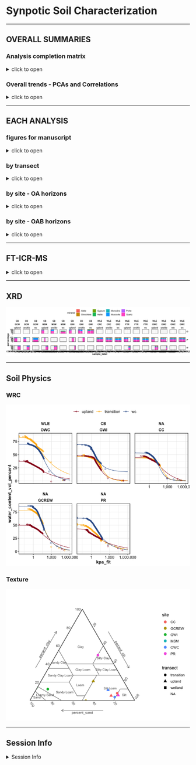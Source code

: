 Synpotic Soil Characterization
================

------------------------------------------------------------------------

## OVERALL SUMMARIES

### Analysis completion matrix

<details>
<summary>
click to open
</summary>

Number of reps available per analysis. Most were 8-9 reps, but some
(e.g. WLE B-horizons) had fewer reps.

| region | site | transect   | horizon | DIN | Ferrozine | GWC | ICP | LOI | Mehlich3 | NPOC |  PH | TCTNTS | DIC |  IC |
|:-------|:-----|:-----------|:--------|----:|----------:|----:|----:|----:|---------:|-----:|----:|-------:|----:|----:|
| WLE    | CRC  | upland     | A       |   9 |         9 |   9 |   9 |   9 |        9 |    9 |   9 |      9 |   9 |   9 |
| WLE    | CRC  | transition | A       |   9 |         9 |   9 |   9 |   9 |        9 |    9 |   9 |      9 |   9 |   9 |
| WLE    | CRC  | wetland    | A       |   9 |         8 |   9 |   9 |   9 |        9 |    9 |   9 |      9 |   9 |   9 |
| WLE    | PTR  | upland     | A       |   9 |         9 |   9 |   9 |   9 |        6 |    9 |   9 |      9 |   9 |   9 |
| WLE    | PTR  | transition | A       |   9 |         9 |   9 |   9 |   9 |        9 |    9 |   9 |      9 |   9 |   9 |
| WLE    | PTR  | wetland    | A       |  15 |        15 |  15 |  15 |  15 |       15 |   15 |  15 |     15 |  15 |  15 |
| WLE    | OWC  | upland     | A       |   9 |         9 |   9 |   9 |   9 |        9 |    9 |   9 |      9 |   8 |   9 |
| WLE    | OWC  | transition | A       |   9 |         9 |   9 |   9 |   9 |        9 |    9 |   9 |      8 |   9 |   9 |
| WLE    | OWC  | wte        | A       |   9 |         9 |   9 |   9 |   9 |        9 |    9 |   9 |      9 |   9 |   9 |
| WLE    | OWC  | wetland    | A       |   8 |        NA |   8 |   8 |  NA |        8 |    8 |   8 |      8 |   8 |   8 |
| CB     | GCW  | upland     | A       |   8 |         8 |   8 |   8 |   8 |        8 |    8 |   8 |      8 |  NA |  NA |
| CB     | GCW  | transition | A       |   8 |         8 |   8 |   8 |   8 |        8 |    8 |   8 |      8 |  NA |  NA |
| CB     | GCW  | wetland    | A       |   8 |         6 |   8 |   7 |   8 |        8 |    8 |   8 |      7 |  NA |  NA |
| CB     | MSM  | upland     | O       |   8 |         7 |   8 |   8 |   8 |        7 |    8 |   8 |      8 |   8 |   8 |
| CB     | MSM  | transition | O       |   8 |         8 |   8 |   8 |   8 |        8 |    8 |   8 |      7 |   8 |   8 |
| CB     | MSM  | wetland    | O       |   9 |         9 |   9 |   9 |   9 |        9 |    9 |   9 |      9 |   9 |   9 |
| CB     | GWI  | upland     | O       |   8 |         8 |   9 |   8 |   8 |        8 |    8 |   8 |      8 |   8 |   8 |
| CB     | GWI  | transition | O       |   8 |         7 |   8 |   8 |   8 |        8 |    8 |   8 |      5 |   8 |   8 |
| CB     | GWI  | wetland    | O       |   8 |         8 |   8 |   8 |   8 |        8 |    8 |   8 |      8 |   8 |   8 |

</details>

### Overall trends - PCAs and Correlations

<details>
<summary>
click to open
</summary>

**PCAs**

![](characterization_report_files/figure-gfm/overall-pca-1.png)<!-- -->

![](characterization_report_files/figure-gfm/overall-pca-regions-1.png)<!-- -->

**CORRELATIONS**

![](characterization_report_files/figure-gfm/correlations-all-1.png)<!-- -->

![](characterization_report_files/figure-gfm/correlations-regions-1.png)<!-- -->

</details>

------------------------------------------------------------------------

## EACH ANALYSIS

### figures for manuscript

<details>
<summary>
click to open
</summary>

![](characterization_report_files/figure-gfm/ms_mehlich-1.png)<!-- -->

![](characterization_report_files/figure-gfm/ms_wle_icp-1.png)<!-- -->

![](characterization_report_files/figure-gfm/ms_cb_icp-1.png)<!-- -->

![](characterization_report_files/figure-gfm/ms_wle_anions-1.png)<!-- -->

![](characterization_report_files/figure-gfm/ms_cb_anions-1.png)<!-- -->

![](characterization_report_files/figure-gfm/ms_cb_fe-1.png)<!-- -->

![](characterization_report_files/figure-gfm/ms_cb_cond-1.png)<!-- -->

</details>

### by transect

<details>
<summary>
click to open
</summary>

    ## $gg_gwc

![](characterization_report_files/figure-gfm/by_transect-1.png)<!-- -->

    ## 
    ## $gg_ph

![](characterization_report_files/figure-gfm/by_transect-2.png)<!-- -->

    ## 
    ## $gg_sp_conduc

![](characterization_report_files/figure-gfm/by_transect-3.png)<!-- -->

    ## 
    ## $gg_tc

![](characterization_report_files/figure-gfm/by_transect-4.png)<!-- -->

    ## 
    ## $gg_tn

![](characterization_report_files/figure-gfm/by_transect-5.png)<!-- -->

    ## 
    ## $gg_cn

![](characterization_report_files/figure-gfm/by_transect-6.png)<!-- -->

    ## 
    ## $gg_ts

![](characterization_report_files/figure-gfm/by_transect-7.png)<!-- -->

    ## 
    ## $gg_loi

![](characterization_report_files/figure-gfm/by_transect-8.png)<!-- -->

    ## 
    ## $gg_weoc

![](characterization_report_files/figure-gfm/by_transect-9.png)<!-- -->

    ## 
    ## $gg_din_nh4n

![](characterization_report_files/figure-gfm/by_transect-10.png)<!-- -->

    ## 
    ## $gg_din_no3n

![](characterization_report_files/figure-gfm/by_transect-11.png)<!-- -->

    ## 
    ## $gg_icp_ca

![](characterization_report_files/figure-gfm/by_transect-12.png)<!-- -->

    ## 
    ## $gg_icp_mg

![](characterization_report_files/figure-gfm/by_transect-13.png)<!-- -->

    ## 
    ## $gg_icp_na

![](characterization_report_files/figure-gfm/by_transect-14.png)<!-- -->

    ## 
    ## $gg_icp_k

![](characterization_report_files/figure-gfm/by_transect-15.png)<!-- -->

    ## 
    ## $gg_icp_al

![](characterization_report_files/figure-gfm/by_transect-16.png)<!-- -->

    ## 
    ## $gg_icp_cec

![](characterization_report_files/figure-gfm/by_transect-17.png)<!-- -->

    ## 
    ## $gg_p_mehlich

![](characterization_report_files/figure-gfm/by_transect-18.png)<!-- -->

    ## 
    ## $gg_ferr_fetotal

![](characterization_report_files/figure-gfm/by_transect-19.png)<!-- -->

    ## 
    ## $gg_ions_ca

![](characterization_report_files/figure-gfm/by_transect-20.png)<!-- -->

    ## 
    ## $gg_ions_na

![](characterization_report_files/figure-gfm/by_transect-21.png)<!-- -->

    ## 
    ## $gg_ions_mg

![](characterization_report_files/figure-gfm/by_transect-22.png)<!-- -->

    ## 
    ## $gg_ions_k

![](characterization_report_files/figure-gfm/by_transect-23.png)<!-- -->

    ## 
    ## $gg_ions_cl

![](characterization_report_files/figure-gfm/by_transect-24.png)<!-- -->

    ## 
    ## $gg_ions_so4

![](characterization_report_files/figure-gfm/by_transect-25.png)<!-- -->

    ## 
    ## $gg_ions_no3

![](characterization_report_files/figure-gfm/by_transect-26.png)<!-- -->

    ## 
    ## $gg_ions_po4

![](characterization_report_files/figure-gfm/by_transect-27.png)<!-- -->

</details>

### by site - OA horizons

<details>
<summary>
click to open
</summary>

    ## $gg_gwc

![](characterization_report_files/figure-gfm/by_site_oa-1.png)<!-- -->

    ## 
    ## $gg_ph

![](characterization_report_files/figure-gfm/by_site_oa-2.png)<!-- -->

    ## 
    ## $gg_sp_conduc

![](characterization_report_files/figure-gfm/by_site_oa-3.png)<!-- -->

    ## 
    ## $gg_tc

![](characterization_report_files/figure-gfm/by_site_oa-4.png)<!-- -->

    ## 
    ## $gg_tn

![](characterization_report_files/figure-gfm/by_site_oa-5.png)<!-- -->

    ## 
    ## $gg_ts

![](characterization_report_files/figure-gfm/by_site_oa-6.png)<!-- -->

    ## 
    ## $gg_loi

![](characterization_report_files/figure-gfm/by_site_oa-7.png)<!-- -->

    ## 
    ## $gg_weoc

![](characterization_report_files/figure-gfm/by_site_oa-8.png)<!-- -->

    ## 
    ## $gg_din_nh4n

![](characterization_report_files/figure-gfm/by_site_oa-9.png)<!-- -->

    ## 
    ## $gg_din_no3n

![](characterization_report_files/figure-gfm/by_site_oa-10.png)<!-- -->

    ## 
    ## $gg_icp_ca

![](characterization_report_files/figure-gfm/by_site_oa-11.png)<!-- -->

    ## 
    ## $gg_icp_mg

![](characterization_report_files/figure-gfm/by_site_oa-12.png)<!-- -->

    ## 
    ## $gg_icp_na

![](characterization_report_files/figure-gfm/by_site_oa-13.png)<!-- -->

    ## 
    ## $gg_icp_k

![](characterization_report_files/figure-gfm/by_site_oa-14.png)<!-- -->

    ## 
    ## $gg_icp_al

![](characterization_report_files/figure-gfm/by_site_oa-15.png)<!-- -->

    ## 
    ## $gg_icp_cec

![](characterization_report_files/figure-gfm/by_site_oa-16.png)<!-- -->

    ## 
    ## $gg_p_mehlich

![](characterization_report_files/figure-gfm/by_site_oa-17.png)<!-- -->

    ## 
    ## $gg_ferr_fetotal

![](characterization_report_files/figure-gfm/by_site_oa-18.png)<!-- -->

    ## 
    ## $gg_ions_ca

![](characterization_report_files/figure-gfm/by_site_oa-19.png)<!-- -->

    ## 
    ## $gg_ions_na

![](characterization_report_files/figure-gfm/by_site_oa-20.png)<!-- -->

    ## 
    ## $gg_ions_mg

![](characterization_report_files/figure-gfm/by_site_oa-21.png)<!-- -->

    ## 
    ## $gg_ions_k

![](characterization_report_files/figure-gfm/by_site_oa-22.png)<!-- -->

    ## 
    ## $gg_ions_cl

![](characterization_report_files/figure-gfm/by_site_oa-23.png)<!-- -->

    ## 
    ## $gg_ions_so4

![](characterization_report_files/figure-gfm/by_site_oa-24.png)<!-- -->

    ## 
    ## $gg_ions_no3

![](characterization_report_files/figure-gfm/by_site_oa-25.png)<!-- -->

    ## 
    ## $gg_ions_po4

![](characterization_report_files/figure-gfm/by_site_oa-26.png)<!-- -->

</details>

### by site - OAB horizons

<details>
<summary>
click to open
</summary>

    ## $gg_gwc

![](characterization_report_files/figure-gfm/by_site_oab-1.png)<!-- -->

    ## 
    ## $gg_ph

![](characterization_report_files/figure-gfm/by_site_oab-2.png)<!-- -->

    ## 
    ## $gg_sp_conduc

![](characterization_report_files/figure-gfm/by_site_oab-3.png)<!-- -->

    ## 
    ## $gg_tc

![](characterization_report_files/figure-gfm/by_site_oab-4.png)<!-- -->

    ## 
    ## $gg_tn

![](characterization_report_files/figure-gfm/by_site_oab-5.png)<!-- -->

    ## 
    ## $gg_ts

![](characterization_report_files/figure-gfm/by_site_oab-6.png)<!-- -->

    ## 
    ## $gg_loi

![](characterization_report_files/figure-gfm/by_site_oab-7.png)<!-- -->

    ## 
    ## $gg_weoc

![](characterization_report_files/figure-gfm/by_site_oab-8.png)<!-- -->

    ## 
    ## $gg_din_nh4n

![](characterization_report_files/figure-gfm/by_site_oab-9.png)<!-- -->

    ## 
    ## $gg_din_no3n

![](characterization_report_files/figure-gfm/by_site_oab-10.png)<!-- -->

    ## 
    ## $gg_icp_ca

![](characterization_report_files/figure-gfm/by_site_oab-11.png)<!-- -->

    ## 
    ## $gg_icp_mg

![](characterization_report_files/figure-gfm/by_site_oab-12.png)<!-- -->

    ## 
    ## $gg_icp_na

![](characterization_report_files/figure-gfm/by_site_oab-13.png)<!-- -->

    ## 
    ## $gg_icp_k

![](characterization_report_files/figure-gfm/by_site_oab-14.png)<!-- -->

    ## 
    ## $gg_icp_al

![](characterization_report_files/figure-gfm/by_site_oab-15.png)<!-- -->

    ## 
    ## $gg_icp_cec

![](characterization_report_files/figure-gfm/by_site_oab-16.png)<!-- -->

    ## 
    ## $gg_p_mehlich

![](characterization_report_files/figure-gfm/by_site_oab-17.png)<!-- -->

    ## 
    ## $gg_ferr_fetotal

![](characterization_report_files/figure-gfm/by_site_oab-18.png)<!-- -->

    ## 
    ## $gg_ions_ca

![](characterization_report_files/figure-gfm/by_site_oab-19.png)<!-- -->

    ## 
    ## $gg_ions_na

![](characterization_report_files/figure-gfm/by_site_oab-20.png)<!-- -->

    ## 
    ## $gg_ions_mg

![](characterization_report_files/figure-gfm/by_site_oab-21.png)<!-- -->

    ## 
    ## $gg_ions_k

![](characterization_report_files/figure-gfm/by_site_oab-22.png)<!-- -->

    ## 
    ## $gg_ions_cl

![](characterization_report_files/figure-gfm/by_site_oab-23.png)<!-- -->

    ## 
    ## $gg_ions_so4

![](characterization_report_files/figure-gfm/by_site_oab-24.png)<!-- -->

    ## 
    ## $gg_ions_no3

![](characterization_report_files/figure-gfm/by_site_oab-25.png)<!-- -->

    ## 
    ## $gg_ions_po4

![](characterization_report_files/figure-gfm/by_site_oab-26.png)<!-- -->

</details>

------------------------------------------------------------------------

## FT-ICR-MS

<details>
<summary>
click to open
</summary>

![](characterization_report_files/figure-gfm/icr-vk-domains-1.png)<!-- -->

![](characterization_report_files/figure-gfm/icr-vk-wle-1.png)<!-- -->

![](characterization_report_files/figure-gfm/icr-vk-cb-1.png)<!-- -->

![](characterization_report_files/figure-gfm/icr-unique-wle-1.png)<!-- -->

![](characterization_report_files/figure-gfm/icr-unique-cb-1.png)<!-- -->

![](characterization_report_files/figure-gfm/icr-pca-1.png)<!-- -->

![](characterization_report_files/figure-gfm/icr-pca-regions-1.png)<!-- -->

</details>

------------------------------------------------------------------------

## XRD

![](characterization_report_files/figure-gfm/xrd-1.png)<!-- -->

------------------------------------------------------------------------

## Soil Physics

### WRC

![](characterization_report_files/figure-gfm/wrc-1.png)<!-- -->

### Texture

![](characterization_report_files/figure-gfm/texture-1.png)<!-- -->

------------------------------------------------------------------------

## Session Info

<details>
<summary>
Session Info
</summary>

Date run: 2023-04-10

    ## R version 4.2.1 (2022-06-23)
    ## Platform: x86_64-apple-darwin17.0 (64-bit)
    ## Running under: macOS Big Sur ... 10.16
    ## 
    ## Matrix products: default
    ## BLAS:   /Library/Frameworks/R.framework/Versions/4.2/Resources/lib/libRblas.0.dylib
    ## LAPACK: /Library/Frameworks/R.framework/Versions/4.2/Resources/lib/libRlapack.dylib
    ## 
    ## locale:
    ## [1] en_US.UTF-8/en_US.UTF-8/en_US.UTF-8/C/en_US.UTF-8/en_US.UTF-8
    ## 
    ## attached base packages:
    ## [1] stats     graphics  grDevices utils     datasets  methods   base     
    ## 
    ## other attached packages:
    ##  [1] patchwork_1.1.2     vegan_2.6-4         lattice_0.20-45    
    ##  [4] permute_0.9-7       ggbiplot_0.55       multcompView_0.1-8 
    ##  [7] multcomp_1.4-23     TH.data_1.1-1       MASS_7.3-57        
    ## [10] survival_3.3-1      mvtnorm_1.1-3       googlesheets4_1.0.1
    ## [13] soilpalettes_0.1.0  PNWColors_0.1.0     magrittr_2.0.3     
    ## [16] lubridate_1.9.2     forcats_1.0.0       stringr_1.5.0      
    ## [19] dplyr_1.1.0         purrr_1.0.1         readr_2.1.4        
    ## [22] tidyr_1.3.0         tibble_3.1.8        ggplot2_3.4.0      
    ## [25] tidyverse_2.0.0     tarchetypes_0.7.2   targets_0.14.0     
    ## 
    ## loaded via a namespace (and not attached):
    ##  [1] nlme_3.1-160       fs_1.5.2           latex2exp_0.9.6    tensorA_0.36.2    
    ##  [5] tools_4.2.1        backports_1.4.1    utf8_1.2.2         R6_2.5.1          
    ##  [9] mgcv_1.8-40        colorspace_2.0-3   withr_2.5.0        tidyselect_1.2.0  
    ## [13] gridExtra_2.3      processx_3.7.0     bayesm_3.1-4       compiler_4.2.1    
    ## [17] compositions_2.0-4 cli_3.6.0          sandwich_3.0-2     labeling_0.4.2    
    ## [21] scales_1.2.1       DEoptimR_1.0-11    robustbase_0.95-0  hexbin_1.28.2     
    ## [25] callr_3.7.2        digest_0.6.29      minqa_1.2.4        rmarkdown_2.21    
    ## [29] pkgconfig_2.0.3    htmltools_0.5.3    lme4_1.1-31        highr_0.9         
    ## [33] fastmap_1.1.0      rlang_1.0.6        rstudioapi_0.14    farver_2.1.1      
    ## [37] generics_0.1.3     zoo_1.8-11         Matrix_1.5-1       Rcpp_1.0.9        
    ## [41] munsell_0.5.0      fansi_1.0.3        proto_1.0.0        lifecycle_1.0.3   
    ## [45] stringi_1.7.8      yaml_2.3.5         plyr_1.8.7         grid_4.2.1        
    ## [49] parallel_4.2.1     cowplot_1.1.1      splines_4.2.1      hms_1.1.2         
    ## [53] knitr_1.42         ps_1.7.1           pillar_1.8.1       igraph_1.3.4      
    ## [57] boot_1.3-28        base64url_1.4      codetools_0.2-18   glue_1.6.2        
    ## [61] evaluate_0.16      data.table_1.14.4  vctrs_0.5.2        nloptr_2.0.3      
    ## [65] tzdb_0.3.0         cellranger_1.1.0   gtable_0.3.0       xfun_0.37         
    ## [69] ggcorrplot_0.1.4   googledrive_2.0.0  gargle_1.2.0       ggtern_3.4.1      
    ## [73] cluster_2.1.3      timechange_0.2.0   ellipsis_0.3.2

</details>
